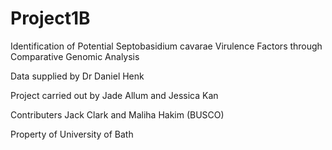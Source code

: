 # Project1B

Identification of Potential Septobasidium cavarae Virulence Factors through Comparative Genomic Analysis 

Data supplied by Dr Daniel Henk

Project carried out by Jade Allum and Jessica Kan

Contributers Jack Clark and Maliha Hakim (BUSCO)

Property of University of Bath
